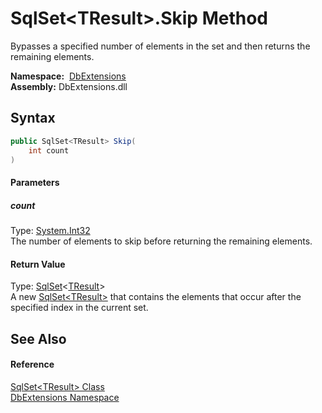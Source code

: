 SqlSet&lt;TResult>.Skip Method
==============================
Bypasses a specified number of elements in the set and then returns the remaining elements.

  **Namespace:**  [DbExtensions][1]  
  **Assembly:** DbExtensions.dll

Syntax
------

```csharp
public SqlSet<TResult> Skip(
	int count
)
```

#### Parameters

##### *count*
Type: [System.Int32][2]  
The number of elements to skip before returning the remaining elements.

#### Return Value
Type: [SqlSet][3]&lt;[TResult][3]>  
A new [SqlSet&lt;TResult>][3] that contains the elements that occur after the specified index in the current set.

See Also
--------

#### Reference
[SqlSet&lt;TResult> Class][3]  
[DbExtensions Namespace][1]  

[1]: ../README.md
[2]: http://msdn.microsoft.com/en-us/library/td2s409d
[3]: README.md